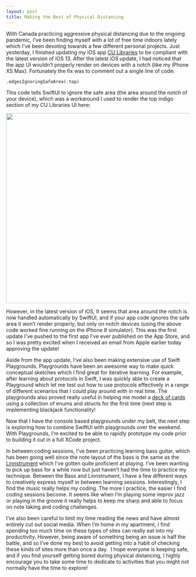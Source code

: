 ```yaml
---
layout: post
title: Making the Best of Physical Distancing
---
```

With Canada practicing aggressive physical distancing due to the ongoing pandemic, I’ve been finding myself with a lot of free time indoors lately which I’ve been devoting towards a few different personal projects. Just yesterday, I finished updating my iOS app [CU Libraries](https://markjames.dev/cu-libraries) to be compliant with the latest version of iOS 13. After the latest iOS update, I had noticed that the app UI wouldn’t properly render on devices with a notch (like my iPhone XS Max). Fortunately the fix was to comment out a single line of code: 

<code>.edgesIgnoringSafeArea(.top)</code>

This code tells SwiftUI to ignore the safe area (the area around the notch of your device), which was a workaround I used to render the top indigo section of my CU Libraries UI here:

<img src="https://user-images.githubusercontent.com/20845425/79627392-cfd6c580-8105-11ea-9c5d-38349580bba2.png" width="520"/>

However, in the latest version of iOS, It seems that area around the notch is now handled automatically by SwiftUI, and if your app code ignores the safe area it won’t render properly, but only on notch devices (using the above code worked fine running on the iPhone 8 simulator). This was the first update I’ve pushed to the first app I’ve ever published on the App Store, and so I was pretty excited when I received an email from Apple earlier today approving the update! 

Aside from the app update, I’ve also been making extensive use of Swift Playgrounds. Playgrounds have been an awesome way to make quick conceptual sketches which I find great for iterative learning. For example, after learning about protocols in Swift, I was quickly able to create a Playground which let me test out how to use protocols effectively in a range of different scenarios that I could play around with in real time. The playgrounds also proved really useful in helping me model a [deck of cards](https://gist.github.com/markjamesm/08bf727b1113d4989e59f7073697dc17) using a collection of enums and structs for the first time (next step is implementing blackjack functionality! 

Now that I have the console based playgrounds under my belt, the next step is exploring how to combine SwiftUI with playgrounds over the weekend. With Playgrounds, I’m excited to be able to rapidly prototype my code prior to building it out in a full XCode project.

In between coding sessions, I’ve been practicing learning bass guitar, which has been going well since the note layout of the bass is the same as the [Linnstrument](http://linnstrument.com) which I’ve gotten quite proficient at playing. I’ve been wanting to pick up bass for a while now but just haven’t had the time to practice my technique. Between the Bass and Linnstrument, I have a few different ways to creatively express myself in between learning sessions. Interestingly, I find the music really helps my coding. The more I practice, the easier I find coding sessions become. It seems like when I’m playing some improv jazz or playing in the groove it really helps to keep me sharp and able to focus on note taking and coding challenges.

I’ve also been careful to limit my time reading the news and have almost entirely cut out social media. When I’m home in my apartment, I find spending too much time on these types of sites can really eat into my productivity. However, being aware of something being an issue is half the battle, and so I’ve done my best to avoid getting into a habit of checking these kinds of sites more than once a day.  I hope everyone is keeping safe, and if you find yourself getting bored during physical distancing, I highly encourage you to take some time to dedicate to activities that you might not normally have the time to explore!
